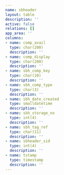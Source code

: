 ```yaml
---
name: sbheader
layout: table
description: ''
active: false
relations: []
app_area: ''
columns:
- name: comp_avail
  type: char(200)
  description: ''
- name: comp_display
  type: char(200)
  description: ''
- name: sbh_comp_key
  type: char(10)
  description: ''
- name: sbh_comp_type
  type: char(3)
  description: ''
- name: sbh_date_created
  type: smalldatetime
  description: ''
- name: sbh_storage_no
  type: int(4)
  description: ''
- name: sbh_tag_ref
  type: char(11)
  description: ''
- name: sbheader_sid
  type: int(4)
  description: ''
- name: tstamp
  type: timestamp
  description: ''
---
```


